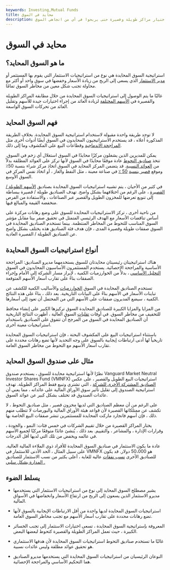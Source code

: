 ```yaml
---
keywords: Investing,Mutual Funds
title: محايد في السوق
description: السوق المحايدة هي استراتيجية لتقليل المخاطر تستلزم قيام مدير محفظة باختيار مراكز طويلة وقصيرة حتى يربحوا في أي من اتجاهي السوق.
---
```


# محايد في السوق
## ما هو السوق المحايد؟

استراتيجية السوق المحايدة هي نوع من استراتيجيات الاستثمار التي يقوم بها المستثمر أو [مدير الاستثمار](/investment-manager) الذي يسعى إلى الربح من زيادة الأسعار وخفضها في سوق واحد أو أكثر مع محاولة تجنب شكل معين من مخاطر السوق تمامًا.

غالبًا ما يتم الوصول إلى استراتيجيات السوق المحايدة من خلال مطابقة المراكز الطويلة والقصيرة في [الأسهم المختلفة](/stock) لزيادة العائد من إجراء اختيارات جيدة للأسهم وتقليل العائد من تحركات السوق الواسعة.

## فهم السوق المحايد

لا توجد طريقة واحدة مقبولة لاستخدام استراتيجية السوق المحايدة. بخلاف الطريقة المذكورة أعلاه ، قد يستخدم الاستراتيجيون المحايدون في السوق أيضًا أدوات أخرى مثل [المراجحة الاندماجية](/mergerarbitrage) وقطاعات البيع على المكشوف وما إلى ذلك.

يمكن للمديرين الذين يشغلون مركزًا محايدًا في السوق استغلال أي زخم في السوق. تتخذ [صناديق التحوط](/hedgefund) عادة موقفًا محايدًا في السوق لأنها تركز على العوائد المطلقة بدلاً من [العوائد النسبية](/relativereturn). قد يتضمن المركز المحايد في السوق اتخاذ مركز شراء بنسبة 50٪ وموقع [قصير بنسبة](/short) [50 ٪](/short) في صناعة معينة ، مثل النفط والغاز ، أو اتخاذ نفس المركز في السوق الأوسع.

في كثير من الأحيان ، يتم تشبيه استراتيجيات السوق المحايدة بصناديق [الأسهم الطويلة / القصيرة](/long-shortequity) ، على الرغم من اختلافهما بشكل واضح. تهدف الصناديق طويلة / قصيرة ببساطة إلى تنويع تعرضها للمخزون الطويل والقصير عبر الصناعات ، والاستفادة من الفرص منخفضة القيمة والمبالغ فيها.

من ناحية أخرى ، تركز الاستراتيجيات المحايدة للسوق على وضع رهانات مركزة على أساس تناقضات الأسعار مع الهدف الرئيسي المتمثل في تحقيق صفر بيتا مقابل مؤشر السوق المناسب للتحوط من المخاطر المنتظمة. بينما تستخدم الصناديق المحايدة في السوق صفقات طويلة وقصيرة المدى ، فإن هدف فئة الصناديق هذه يختلف بشكل واضح عن الصناديق الطويلة / القصيرة العادية.

## أنواع استراتيجيات السوق المحايدة

هناك استراتيجيتان رئيسيتان محايدتان للسوق يستخدمهما مديرو الصناديق: المراجحة الأساسية والمراجحة الإحصائية. يستخدم المستثمرون الأساسيون المحايدون في السوق [التحليل الأساسي](/fundamentalanalysis) ، بدلاً من الخوارزميات الكمية ، لإبراز مسار الشركة إلى الأمام وإجراء الصفقات بناءً على تقارب أسعار الأسهم المتوقعة.

تستخدم الصناديق المحايدة في السوق [الخوارزميات](/algorithm) والأساليب الكمية للكشف عن تباينات الأسعار في الأسهم بناءً على البيانات التاريخية. بعد ذلك ، بناءً على هذه النتائج الكمية ، سيضع المديرون صفقات على الأسهم التي من المحتمل أن تعود إلى أسعارها.

من المزايا والمزايا الكبيرة للصناديق المحايدة السوق تركيزها الكبير على إنشاء محافظ للتخفيف من مخاطر السوق. في أوقات [تقلبات](/volatility) السوق العالية ، أظهرت النتائج التاريخية أن الصناديق المحايدة في السوق من المرجح أن تتفوق على الصناديق باستخدام استراتيجيات معينة أخرى.

باستثناء استراتيجيات البيع على المكشوف البحتة ، فإن استراتيجيات السوق المحايدة تاريخياً لها أدنى ارتباطات إيجابية بالسوق على وجه التحديد لأنها تضع رهانات محددة على تقارب أسعار الأسهم مع التحوط من مخاطر السوق العامة.

## مثال على صندوق السوق المحايد

نظرًا لأنها استراتيجية محايدة للسوق ، يستخدم صندوق Vanguard Market Neutral Investor Shares Fund (VMNFX) استراتيجيات البيع الطويل والقصير ، على عكس [الصناديق المشتركة الأخرى للشركة](/mutualfund) ، التي تشتري وتبيع فقط المراكز الطويلة. تهدف استراتيجية الصندوق إلى تقليل تأثير سوق الأوراق المالية على عائداته ، مما يعني أن عائدات الصندوق قد تختلف بشكل كبير عن عوائد السوق.

على الرغم من أن معظم الصناديق التي لديها مخزون قصير ، مثل صناديق التحوط ، لا تكشف عن ممتلكاتها القصيرة لأن قواعد هيئة الأوراق المالية والبورصات لا تتطلب منهم ذلك ، فإن أسهم فانجارد ماركت المحايدة للمستثمرين تنشر صفقات البيع الخاصة بها.

يختار المراكز القصيرة من خلال تقييم الشركات في خمس فئات: النمو ، والجودة ، وقرارات الإدارة ، والمشاعر ، والتقييم. بعد ذلك ، يُنشئ عائدًا متوقعًا مركبًا لجميع الأسهم في عالمه ويخفض من تلك التي لديها أقل الدرجات.

عادة ما يكون الاستثمار في صناديق السوق المحايدة للأفراد ذوي الملاءة المالية العالية. على سبيل المثال ، الحد الأدنى للاستثمار في VMNFX هو 50،000 دولار. قد يكون للصناديق الأخرى [نسب نفقات](/expenseratio) عالية للغاية ، أعلى بكثير من نسب الاستثمار للصناديق [المدارة بشكل سلبي .](/passivemanagement)

## يسلط الضوء

- يشير مصطلح السوق المحايد إلى نوع من استراتيجيات الاستثمار التي يستخدمها مديرو الاستثمار الذين يسعون إلى الربح من ارتفاع الأسعار وانخفاضها في الأسواق المالية.

- استراتيجيات السوق المحايدة لديها واحدة من أقل الارتباطات الإيجابية بالسوق لأنها تضع رهانات محددة على تقارب أسعار الأسهم مع تجنب مخاطر السوق العامة.

- المعروفة بإستراتيجية السوق المحايدة ، تسعى اختيارات الاستثمار إلى تجنب الخسائر الكبيرة ، حيث تعمل المراكز الطويلة والقصيرة كتحوط لبعضها البعض.

- غالبًا ما تستخدم صناديق التحوط استراتيجيات السوق المحايدة لأن هدفها الاستثماري هو تحقيق عوائد مطلقة وليس عائدات نسبية.

- النوعان الرئيسيان من استراتيجيات السوق المحايدة التي يستخدمها مديرو الصناديق هما التحكيم الأساسي والمراجحة الإحصائية.

